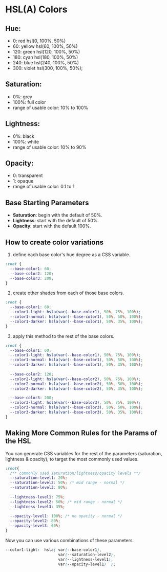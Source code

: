 # HSL(A) Colors

## Hue:
* 0: red hsl(0, 100%, 50%)  
* 60: yellow hsl(60, 100%, 50%) 
* 120: green hsl(120, 100%, 50%)
* 180: cyan hsl(180, 100%, 50%) 
* 240: blue hsl(240, 100%, 50%)
* 300: violet hsl(300, 100%, 50%);

## Saturation:
* 0%: grey
* 100%: full color
* range of usable color: 10% to 100%

## Lightness:
* 0%: black
* 100%: white
* range of usable color: 10% to 90%

## Opacity:
* 0: transparent
* 1: opaque
* range of usable color: 0.1 to 1

## Base Starting Parameters
* __Saturation__: begin with the default of 50%.
* __Lightness__: start with the default of 50%.
* __Opacity__: start with the default 100%.

## How to create color variations
1. define each base color's hue degree as a CSS variable.
  ```css
  :root {
    --base-color1: 60;
    --base-color2: 120;
    --base-color3: 200;
  }
  ```
2. create other shades from each of those base colors.
  ```css
  :root {
    --base-color1: 60;
    --color1-light: hsla(var(--base-color1), 50%, 75%, 100%);
    --color1-normal: hsla(var(--base-color1), 50%, 50%, 100%);
    --color1-darker: hsla(var(--base-color1), 50%, 35%, 100%);
  }
  ```
  3. apply this method to the rest of the base colors.
  ```css
  :root {
    --base-color1: 60;
    --color1-light: hsla(var(--base-color1), 50%, 75%, 100%);
    --color1-normal: hsla(var(--base-color1), 50%, 50%, 100%);
    --color1-darker: hsla(var(--base-color1), 50%, 35%, 100%);
    
    --base-color2: 120;
    --color2-light: hsla(var(--base-color2), 50%, 75%, 100%);
    --color2-normal: hsla(var(--base-color2), 50%, 50%, 100%);
    --color2-darker: hsla(var(--base-color2), 50%, 35%, 100%);

    --base-color3: 200;
    --color3-light: hsla(var(--base-color3), 50%, 75%, 100%);
    --color3-normal: hsla(var(--base-color3), 50%, 50%, 100%);
    --color3-darker: hsla(var(--base-color3), 50%, 35%, 100%);
  }
  ```

## Making More Common Rules for the Params of the HSL

You can generate CSS variables for the rest of the parameters (saturation, lightness & opacity), to target the most commonly used values.

```css
:root{ 
  /** commonly used saturation/lightness/opacity levels **/ 
  --saturation-level1: 20%;
  --saturation-level2: 50%; /* mid range - normal */
  --saturation-level3: 80%;
  
  --lightness-level1: 75%;
  --lightness-level2: 50%; /* mid range - normal */
  --lightness-level3: 35%;
  
  --opacity-level1: 100%; /* no opacity - normal */
  --opacity-level2: 80%;
  --opacity-level3: 60%;
}
```
Now you can use various combinations of these parameters.

```css
--color1-light:  hsla( var(--base-color1),  
                       var(--saturation-level2),  
                       var(--lightness-level1), 
                       var(--opacity-level1)  );
```
